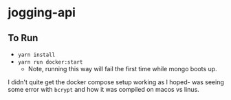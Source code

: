 jogging-api
===========

## To Run

- `yarn install`
- `yarn run docker:start`
  - Note, running this way will fail the first time while mongo boots up.

I didn't quite get the docker compose setup working as I hoped- was seeing some error with `bcrypt` and how it was compiled on macos vs linus.